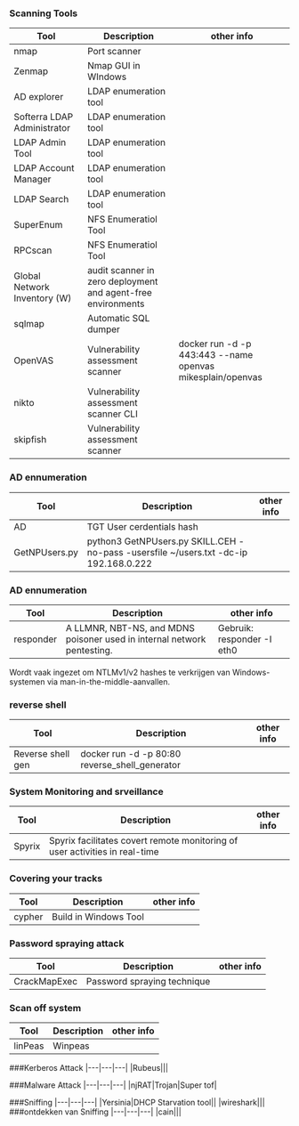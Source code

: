 ### Scanning Tools
|Tool|Description|other info|
|---|---|---|
|nmap|Port scanner|
|Zenmap|Nmap GUI in WIndows|
|AD explorer| LDAP enumeration tool|
|Softerra LDAP Administrator| LDAP enumeration tool|
|LDAP Admin Tool| LDAP enumeration tool|
|LDAP Account Manager|LDAP enumeration tool|
|LDAP Search|LDAP enumeration tool|
|SuperEnum |NFS Enumeratiol Tool|
|RPCscan|NFS Enumeratiol Tool|
|Global Network Inventory (W)|audit scanner in zero deployment and agent-free environments|
|sqlmap|Automatic SQL dumper|
|OpenVAS| Vulnerability assessment scanner|docker run -d -p 443:443 --name openvas mikesplain/openvas|
|nikto|Vulnerability assessment scanner CLI|
|skipfish|Vulnerability assessment scanner|

### AD ennumeration
|Tool|Description|other info|
|---|---|---|
|AD|TGT User cerdentials hash|
|GetNPUsers.py|python3 GetNPUsers.py SKILL.CEH -no-pass -usersfile ~/users.txt -dc-ip 192.168.0.222|

### AD ennumeration
|Tool|Description|other info|
|---|---|---|
|responder|A LLMNR, NBT-NS, and MDNS poisoner used in internal network pentesting.|Gebruik: responder -I eth0
Wordt vaak ingezet om NTLMv1/v2 hashes te verkrijgen van Windows-systemen via man-in-the-middle-aanvallen.

### reverse shell 
|Tool|Description|other info|
|---|---|---|
|Reverse shell gen|docker run -d -p 80:80 reverse_shell_generator|

### System Monitoring and srveillance
|Tool|Description|other info|
|---|---|---|
|Spyrix|Spyrix facilitates covert remote monitoring of user activities in real-time|

### Covering your tracks
|Tool|Description|other info|
|---|---|---|
|cypher|Build in Windows Tool|

### Password spraying attack
|Tool|Description|other info|
|---|---|---|
|CrackMapExec|Password spraying technique|

### Scan off system
|Tool|Description|other info|
|---|---|---|
|linPeas|Winpeas||

###Kerberos Attack
|---|---|---|
|Rubeus|||

###Malware  Attack
|---|---|---|
|njRAT|Trojan|Super tof|

###Sniffing
|---|---|---|
|Yersinia|DHCP Starvation tool||
|wireshark|||
###ontdekken van Sniffing
|---|---|---|
|cain|||

